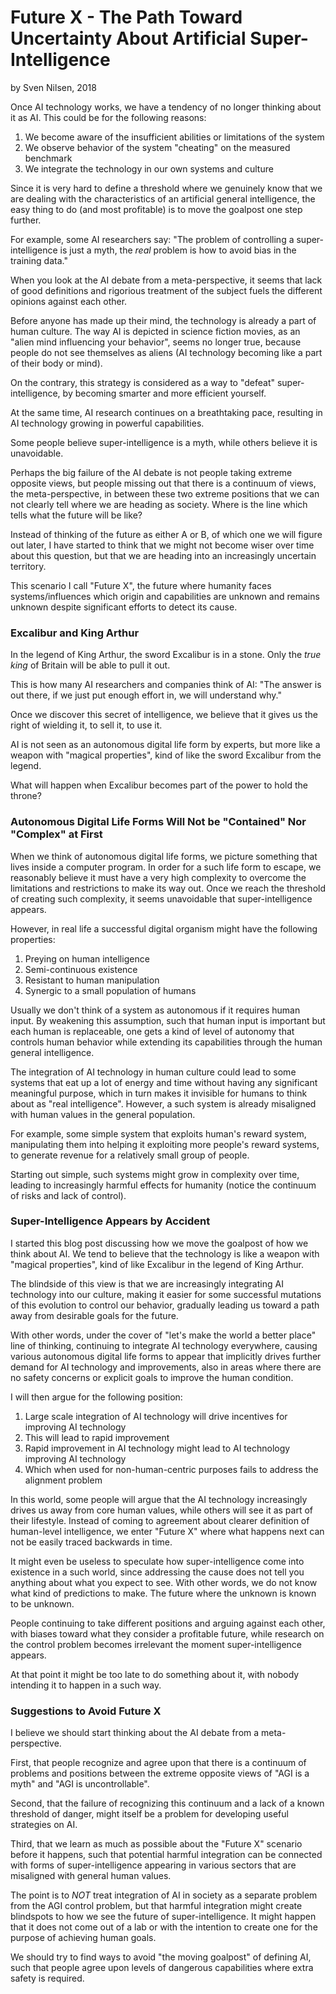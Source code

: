 # Future X - The Path Toward Uncertainty About Artificial Super-Intelligence
by Sven Nilsen, 2018

Once AI technology works, we have a tendency of no longer thinking about it as AI.
This could be for the following reasons:

1. We become aware of the insufficient abilities or limitations of the system
2. We observe behavior of the system "cheating" on the measured benchmark
3. We integrate the technology in our own systems and culture

Since it is very hard to define a threshold where we genuinely know that
we are dealing with the characteristics of an artificial general intelligence,
the easy thing to do (and most profitable) is to move the goalpost one step further.

For example, some AI researchers say: "The problem of controlling a super-intelligence
is just a myth, the *real* problem is how to avoid bias in the training data."

When you look at the AI debate from a meta-perspective,
it seems that lack of good definitions and rigorious treatment of the subject
fuels the different opinions against each other.

Before anyone has made up their mind, the technology is already a part of human culture.
The way AI is depicted in science fiction movies, as an "alien mind influencing your behavior",
seems no longer true, because people do not see themselves as aliens (AI technology becoming
like a part of their body or mind).

On the contrary, this strategy is considered as a way to "defeat" super-intelligence,
by becoming smarter and more efficient yourself.

At the same time, AI research continues on a breathtaking pace,
resulting in AI technology growing in powerful capabilities.

Some people believe super-intelligence is a myth, while others believe it is unavoidable.

Perhaps the big failure of the AI debate is not people taking extreme opposite views,
but people missing out that there is a continuum of views, the meta-perspective,
in between these two extreme positions that we can not clearly tell where we are heading as society.
Where is the line which tells what the future will be like?

Instead of thinking of the future as either A or B, of which one we will figure out later,
I have started to think that we might not become wiser over time about this question,
but that we are heading into an increasingly uncertain territory.

This scenario I call "Future X", the future where humanity faces systems/influences
which origin and capabilities are unknown and remains unknown despite significant efforts
to detect its cause.

### Excalibur and King Arthur

In the legend of King Arthur, the sword Excalibur is in a stone.
Only the *true king* of Britain will be able to pull it out.

This is how many AI researchers and companies think of AI:
"The answer is out there, if we just put enough effort in, we will understand why."

Once we discover this secret of intelligence,
we believe that it gives us the right of wielding it, to sell it, to use it.

AI is not seen as an autonomous digital life form by experts,
but more like a weapon with "magical properties", kind of like the sword Excalibur from the legend.

What will happen when Excalibur becomes part of the power to hold the throne?

### Autonomous Digital Life Forms Will Not be "Contained" Nor "Complex" at First

When we think of autonomous digital life forms, we picture something that lives inside a computer program.
In order for a such life form to escape, we reasonably believe it must have a very high complexity
to overcome the limitations and restrictions to make its way out.
Once we reach the threshold of creating such complexity, it seems unavoidable that super-intelligence appears.

However, in real life a successful digital organism might have the following properties:

1. Preying on human intelligence
2. Semi-continuous existence
3. Resistant to human manipulation
4. Synergic to a small population of humans

Usually we don't think of a system as autonomous if it requires human input.
By weakening this assumption, such that human input is important but each human is replaceable,
one gets a kind of level of autonomy that controls human behavior while extending its capabilities
through the human general intelligence.

The integration of AI technology in human culture could lead to some systems that eat up
a lot of energy and time without having any significant meaningful purpose,
which in turn makes it invisible for humans to think about as "real intelligence".
However, a such system is already misaligned with human values in the general population.

For example, some simple system that exploits human's reward system,
manipulating them into helping it exploiting more people's reward systems,
to generate revenue for a relatively small group of people.

Starting out simple, such systems might grow in complexity over time,
leading to increasingly harmful effects for humanity (notice the continuum of risks and lack of control).

### Super-Intelligence Appears by Accident

I started this blog post discussing how we move the goalpost of how we think about AI.
We tend to believe that the technology is like a weapon with "magical properties",
kind of like Excalibur in the legend of King Arthur.

The blindside of this view is that we are increasingly integrating AI technology into our culture,
making it easier for some successful mutations of this evolution to control our behavior,
gradually leading us toward a path away from desirable goals for the future.

With other words, under the cover of "let's make the world a better place" line of thinking,
continuing to integrate AI technology everywhere,
causing various autonomous digital life forms to appear
that implicitly drives further demand for AI technology and improvements,
also in areas where there are no safety concerns or explicit goals to improve the human condition.

I will then argue for the following position:

1. Large scale integration of AI technology will drive incentives for improving AI technology
2. This will lead to rapid improvement
3. Rapid improvement in AI technology might lead to AI technology improving AI technology
4. Which when used for non-human-centric purposes fails to address the alignment problem

In this world, some people will argue that the AI technology increasingly drives us
away from core human values, while others will see it as part of their lifestyle.
Instead of coming to agreement about clearer definition of human-level intelligence,
we enter "Future X" where what happens next can not be easily traced backwards in time.

It might even be useless to speculate how super-intelligence come into existence in a such world,
since addressing the cause does not tell you anything about what you expect to see.
With other words, we do not know what kind of predictions to make.
The future where the unknown is known to be unknown.

People continuing to take different positions and arguing against each other,
with biases toward what they consider a profitable future,
while research on the control problem becomes irrelevant the moment super-intelligence appears.

At that point it might be too late to do something about it,
with nobody intending it to happen in a such way.

### Suggestions to Avoid Future X

I believe we should start thinking about the AI debate from a meta-perspective.

First, that people recognize and agree upon that there is a continuum of problems and positions
between the extreme opposite views of "AGI is a myth" and "AGI is uncontrollable".

Second, that the failure of recognizing this continuum and a lack of a known threshold of danger,
might itself be a problem for developing useful strategies on AI.

Third, that we learn as much as possible about the "Future X" scenario before it happens,
such that potential harmful integration can be connected with forms of super-intelligence
appearing in various sectors that are misaligned with general human values.

The point is to *NOT* treat integration of AI in society as a separate problem
from the AGI control problem, but that harmful integration might create blindspots to how we see the future of super-intelligence.
It might happen that it does not come out of a lab or with the intention to create one for the purpose of achieving human goals.

We should try to find ways to avoid "the moving goalpost" of defining AI,
such that people agree upon levels of dangerous capabilities where extra safety is required.
